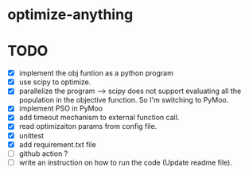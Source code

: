 # optimize-anything

# TODO
- [x] implement the obj funtion as a python program
- [x] use scipy to optimize.
- [x] parallelize the program --> scipy does not support evaluating all the population in the objective function. So I'm switching to PyMoo.
- [x] implement PSO in PyMoo
- [x] add timeout mechanism to external function call.
- [x] read optimizaiton params from config file.
- [x] unittest  
- [x] add requirement.txt file
- [ ] github action ?
- [ ] write an instruction on how to run the code (Update readme file).
